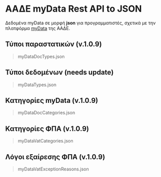# ΑΑΔΕ myData Rest API to JSON

Δεδομένα myData σε μορφή **json** για προγραμματιστές, σχετικά με την πλατφόρμα [myData](https://www.aade.gr/mydata) της ΑΑΔΕ.

## Τύποι παραστατικών (v.1.0.9)
> myDataDocTypes.json

## Τύποι δεδομένων (needs update)
> myDataTypes.json

## Κατηγορίες myData (v.1.0.9)
> myDataDocCategories.json

## Κατηγορίες ΦΠΑ (v.1.0.9)
> myDataVatCategories.json

## Λόγοι εξαίρεσης ΦΠΑ (v.1.0.9)
> myDataVatExceptionReasons.json
